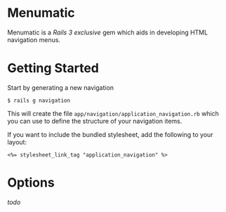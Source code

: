 # Menumatic

Menumatic is a _Rails 3 exclusive_ gem which aids in developing HTML
navigation menus.

# Getting Started

Start by generating a new navigation

    $ rails g navigation

This will create the file `app/navigation/application_navigation.rb` which you can use to
define the structure of your navigation items.

If you want to include the bundled stylesheet, add the following to your
layout:

    <%= stylesheet_link_tag "application_navigation" %>

# Options

_todo_
